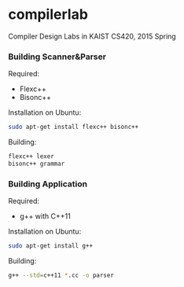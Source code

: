 # compilerlab

Compiler Design Labs in KAIST CS420, 2015 Spring

### Building Scanner&Parser
Required:
- Flexc++
- Bisonc++

Installation on Ubuntu:
```sh
sudo apt-get install flexc++ bisonc++
```

Building:
```sh
flexc++ lexer
bisonc++ grammar
```

### Building Application
Required:
- g++ with C++11

Installation on Ubuntu:
```sh
sudo apt-get install g++
```

Building:
```sh
g++ --std=c++11 *.cc -o parser
```
